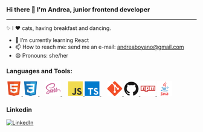 ### Hi there 👋 I'm Andrea, junior frontend developer
<hr>
✨ I ❤️ cats, having breakfast and dancing. 

- 🌱 I’m currently learning React
- 📫 How to reach me: send me an e-mail: andreaboyano@gmail.com
- 😄 Pronouns: she/her

<h3 align="left">Languages and Tools:</h3>


<p dir="auto"><a href="https://www.w3.org/html/" rel="nofollow"> <img src="https://raw.githubusercontent.com/devicons/devicon/master/icons/html5/html5-original.svg" alt="html5" style="max-width: 100%;" width="40" height="40"> </a>
<a href="https://www.w3schools.com/css/" rel="nofollow"> <img src="https://raw.githubusercontent.com/devicons/devicon/master/icons/css3/css3-original.svg" alt="css3" style="max-width: 100%;" width="40" height="40"> </a> &nbsp; &nbsp;
 <a href="https://www.w3schools.com/css/" rel="nofollow"> <img src="https://raw.githubusercontent.com/devicons/devicon/master/icons/sass/sass-original.svg" alt="sass" style="max-width: 100%;" width="40" height="40"> </a> &nbsp; &nbsp;
<a href="https://developer.mozilla.org/en-US/docs/Web/JavaScript" rel="nofollow"> <img src="https://raw.githubusercontent.com/devicons/devicon/master/icons/javascript/javascript-original.svg" alt="javascript" style="max-width: 100%;" width="40" height="40"> </a>
<a href="https://www.typescriptlang.org/" rel="nofollow"> <img src="https://raw.githubusercontent.com/devicons/devicon/master/icons/typescript/typescript-original.svg" alt="typescript" style="max-width: 100%;" width="40" height="40"> </a> &nbsp; &nbsp;
<a href="https://git-scm.com/" rel="nofollow"> <img src="https://github.com/devicons/devicon/raw/master/icons/git/git-original.svg" alt="git" style="max-width: 100%;" width="40" height="40"> </a>
<a href="https://github.com/about"> <img src="https://raw.githubusercontent.com/devicons/devicon/master/icons/github/github-original.svg" alt="github" style="max-width: 100%;" width="40" height="40"> </a>
<a href="https://www.npmjs.com/" rel="nofollow"> <img src="https://github.com/devicons/devicon/raw/master/icons/npm/npm-original-wordmark.svg" alt="npm" style="max-width: 100%;" width="40" height="40"> </a>
<a href="https://www.java.com/" rel="nofollow"> <img src="https://github.com/devicons/devicon/raw/master/icons/java/java-original-wordmark.svg" alt="npm" style="max-width: 100%;" width="40" height="40"> </a>


### Linkedin
 <a href="https://www.linkedin.com/in/andrea-boyro/" rel="nofollow"><img alt="LinkedIn" src="https://camo.githubusercontent.com/a493f6833f99fb3c85788d6d9305e6b7a42b838e5ee5d138fd9a8214a7e77472/68747470733a2f2f696d672e736869656c64732e696f2f62616467652f6c696e6b6564696e2d2532333030373742352e7376673f267374796c653d666f722d7468652d6261646765266c6f676f3d6c696e6b6564696e266c6f676f436f6c6f723d7768697465" data-canonical-src="https://img.shields.io/badge/linkedin-%230077B5.svg?&amp;style=for-the-badge&amp;logo=linkedin&amp;logoColor=white" style="max-width: 100%;"></a>


